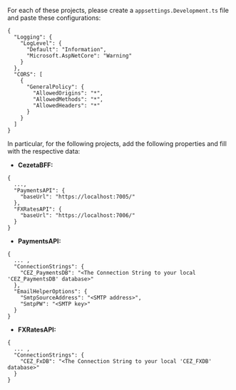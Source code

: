 For each of these projects, please create a `appsettings.Development.ts` file and paste these configurations:
```
{
  "Logging": {
    "LogLevel": {
      "Default": "Information",
      "Microsoft.AspNetCore": "Warning"
    }
  },
  "CORS": [
    {
      "GeneralPolicy": {
        "AllowedOrigins": "*",
        "AllowedMethods": "*",
        "AllowedHeaders": "*"
      }
    }
  ]
}
```

In particular, for the following projects, add the following properties and fill with the respective data:

 - **CezetaBFF:**
```
{
  ...,
  "PaymentsAPI": {
    "baseUrl": "https://localhost:7005/"
  },
  "FXRatesAPI": {
    "baseUrl": "https://localhost:7006/"
  }
}
```

 - **PaymentsAPI:**
```
{
  ... ,
  "ConnectionStrings": {
    "CEZ_PaymentsDB": "<The Connection String to your local 'CEZ_PaymentsDB' database>"
  },
  "EmailHelperOptions": {
    "SmtpSourceAddress": "<SMTP address>",
    "SmtpPW": "<SMTP key>"
  }
}
```

 - **FXRatesAPI:**
```
{
  ... ,
  "ConnectionStrings": {
    "CEZ_FxDB": "<The Connection String to your local 'CEZ_FXDB' database>"
  }
}
```

